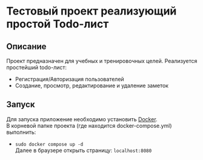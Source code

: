 # Тестовый проект реализующий простой Todo-лист

## Описание

Проект предназначен для учебных и тренировочных целей.
Реализуется простейший todo-лист:

- Регистрация/Авторизация пользователей
- Создание, просмотр, редактирование и удаление заметок

## Запуск

Для запуска приложение необходимо установить [Docker](https://docs.docker.com/engine/install/fedora/).
<br/>
В корневой папке проекта (где находится docker-compose.yml) выполнить:

- `sudo docker compose up -d`<br/>
  Далее в браузере открыть страницу: `localhost:8080`
